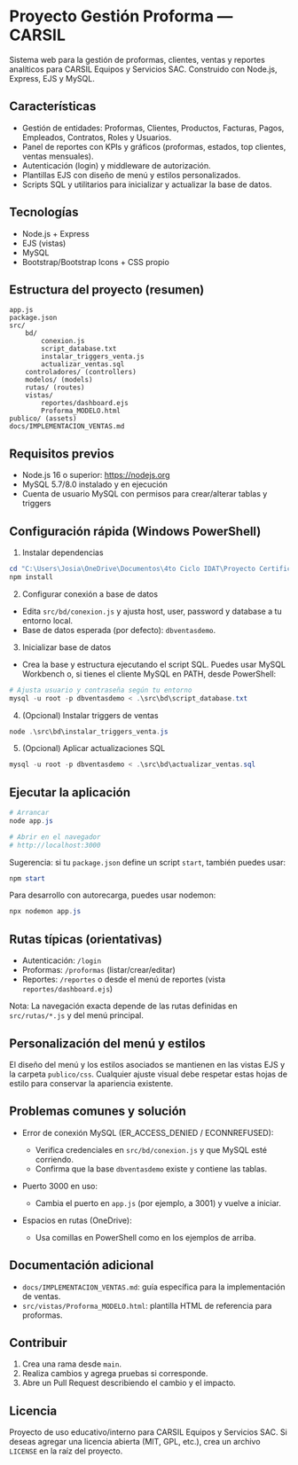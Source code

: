 # Proyecto Gestión Proforma — CARSIL

Sistema web para la gestión de proformas, clientes, ventas y reportes analíticos para CARSIL Equipos y Servicios SAC. Construido con Node.js, Express, EJS y MySQL.

## Características

- Gestión de entidades: Proformas, Clientes, Productos, Facturas, Pagos, Empleados, Contratos, Roles y Usuarios.
- Panel de reportes con KPIs y gráficos (proformas, estados, top clientes, ventas mensuales).
- Autenticación (login) y middleware de autorización.
- Plantillas EJS con diseño de menú y estilos personalizados.
- Scripts SQL y utilitarios para inicializar y actualizar la base de datos.

## Tecnologías

- Node.js + Express
- EJS (vistas)
- MySQL
- Bootstrap/Bootstrap Icons + CSS propio

## Estructura del proyecto (resumen)

```
app.js
package.json
src/
	bd/
		conexion.js
		script_database.txt
		instalar_triggers_venta.js
		actualizar_ventas.sql
	controladores/ (controllers)
	modelos/ (models)
	rutas/ (routes)
	vistas/
		reportes/dashboard.ejs
		Proforma_MODELO.html
publico/ (assets)
docs/IMPLEMENTACION_VENTAS.md
```

## Requisitos previos

- Node.js 16 o superior: https://nodejs.org
- MySQL 5.7/8.0 instalado y en ejecución
- Cuenta de usuario MySQL con permisos para crear/alterar tablas y triggers

## Configuración rápida (Windows PowerShell)

1) Instalar dependencias

```powershell
cd "C:\Users\Josia\OneDrive\Documentos\4to Ciclo IDAT\Proyecto Certificador de Desarrollo de Software 2\PRESENTACION\Proyecto Gestion Proforma"
npm install
```

2) Configurar conexión a base de datos

- Edita `src/bd/conexion.js` y ajusta host, user, password y database a tu entorno local.
- Base de datos esperada (por defecto): `dbventasdemo`.

3) Inicializar base de datos

- Crea la base y estructura ejecutando el script SQL. Puedes usar MySQL Workbench o, si tienes el cliente MySQL en PATH, desde PowerShell:

```powershell
# Ajusta usuario y contraseña según tu entorno
mysql -u root -p dbventasdemo < .\src\bd\script_database.txt
```

4) (Opcional) Instalar triggers de ventas

```powershell
node .\src\bd\instalar_triggers_venta.js
```

5) (Opcional) Aplicar actualizaciones SQL

```powershell
mysql -u root -p dbventasdemo < .\src\bd\actualizar_ventas.sql
```

## Ejecutar la aplicación

```powershell
# Arrancar
node app.js

# Abrir en el navegador
# http://localhost:3000
```

Sugerencia: si tu `package.json` define un script `start`, también puedes usar:

```powershell
npm start
```

Para desarrollo con autorecarga, puedes usar nodemon:

```powershell
npx nodemon app.js
```

## Rutas típicas (orientativas)

- Autenticación: `/login`
- Proformas: `/proformas` (listar/crear/editar)
- Reportes: `/reportes` o desde el menú de reportes (vista `reportes/dashboard.ejs`)

Nota: La navegación exacta depende de las rutas definidas en `src/rutas/*.js` y del menú principal.

## Personalización del menú y estilos

El diseño del menú y los estilos asociados se mantienen en las vistas EJS y la carpeta `publico/css`. Cualquier ajuste visual debe respetar estas hojas de estilo para conservar la apariencia existente.

## Problemas comunes y solución

- Error de conexión MySQL (ER_ACCESS_DENIED / ECONNREFUSED):
	- Verifica credenciales en `src/bd/conexion.js` y que MySQL esté corriendo.
	- Confirma que la base `dbventasdemo` existe y contiene las tablas.

- Puerto 3000 en uso:
	- Cambia el puerto en `app.js` (por ejemplo, a 3001) y vuelve a iniciar.

- Espacios en rutas (OneDrive):
	- Usa comillas en PowerShell como en los ejemplos de arriba.

## Documentación adicional

- `docs/IMPLEMENTACION_VENTAS.md`: guía específica para la implementación de ventas.
- `src/vistas/Proforma_MODELO.html`: plantilla HTML de referencia para proformas.

## Contribuir

1. Crea una rama desde `main`.
2. Realiza cambios y agrega pruebas si corresponde.
3. Abre un Pull Request describiendo el cambio y el impacto.

## Licencia

Proyecto de uso educativo/interno para CARSIL Equipos y Servicios SAC. Si deseas agregar una licencia abierta (MIT, GPL, etc.), crea un archivo `LICENSE` en la raíz del proyecto.

